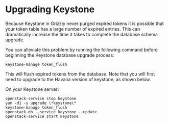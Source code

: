# Upgrading Keystone

Because Keystone in Grizzly never purged expired tokens it is possible
that your token table has a large number of expired entries.  This can
dramatically increase the time it takes to complete the database
schema upgrade.

You can alleviate this problem by running the following command before
beginning the Keystone database upgrade process:

    keystone-manage token_flush

This will flush expired tokens from the database.  Note that you will
first need to upgrade to the Havana version of keystone, as shown
below.

On your Keystone server:

    openstack-service stop keystone
    yum -d1 -y upgrade \*keystone\*
    keystone-manage token_flush
    openstack-db --service keystone --update
    openstack-service start keystone

